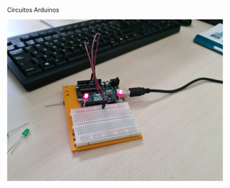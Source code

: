   Circuitos Arduinos
 
![](https://raw.githubusercontent.com/St1v3n3223/1er-Trimestre/main/WhatsApp%20Image%202021-10-06%20at%2012.51.27(1).jpeg)

